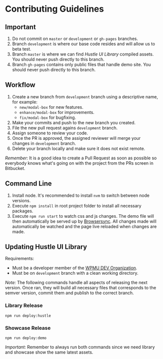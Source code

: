 # Contributing Guidelines

## Important

1. Do not commit on `master` or `development` or `gh-pages` branches.
2. Branch `development` is where our base code resides and will allow us to beta test.
3. Branch `master` is where we can find *Hustle UI Library* compiled assets. You should never push directly to this branch.
4. Branch `gh-pages` contains only public files that handle demo site. You should never push directly to this branch.

## Workflow

1. Create a new branch from `development` branch using a descriptive name, for example:
	* `new/modal-box` for new features.
	* `enhance/modal-box` for improvements.
	* `fix/modal-box` for bugfixing.
2. Make your commits and push to the new branch you created.
3. File the new pull request agains `development` branch.
4. Assign someone to review your code.
5. Once the PR is approved, the assigned reviewer will merge your changes in `development` branch.
6. Delete your branch locally and make sure it does not exist remote.

*Remember:* It is a good idea to create a Pull Request as soon as possible so everybody knows what's going on with the project from the PRs screen in Bitbucket.

## Command Line

1. Install node. It's recommended to install `nvm` to switch between node versions.
2. Execute `npm install` in root project folder to install all necessary packages.
3. Execute `npm run start` to watch css and js changes. The demo file will then automatically be served up by [Browsersync](https://browsersync.io/). All changes made will automatically be watched and the page live reloaded when changes are made.

## Updating Hustle UI Library

Requirements:

* Must be a developer member of the [WPMU DEV Organization](https://github.com/orgs/wpmudev/people).
* Must be on `development` branch with a clean working directory.

*Note:* The following commands handle all aspects of releasing the next version. Once ran, they will build all necessary files that corresponds to the semver version, commit them and publish to the correct branch.

### Library Release

```npm run deploy:hustle```

### Showcase Release

```npm run deploy:demo```

*Important:* Remember to always run both commands since we need library and showcase show the same latest assets.